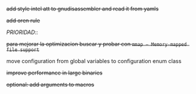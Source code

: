 ~~add style intel att to gnudisassembler and read it from yamls~~

~~add oren rule~~

*PRIORIDAD*::

~~para mejorar la optimizacion buscar y probar con `mmap — Memory-mapped file support`~~

move configuration from global variables to configuration enum class

~~improve performance in large binaries~~

~~optional: add arguments to macros~~

